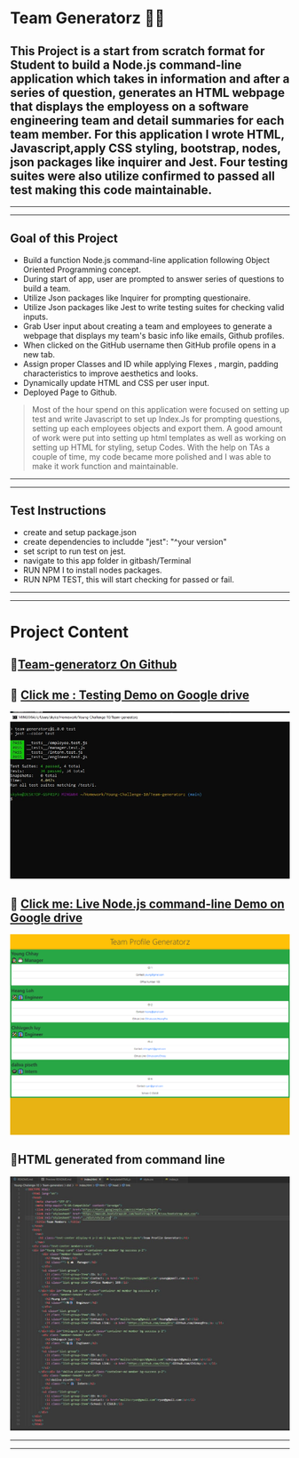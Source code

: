 # Team Generatorz 🌟🌌
## This Project is a start from scratch format for Student to build a Node.js command-line application which takes in information and after a series of question, generates an HTML webpage that displays the employess on a software engineering team and detail summaries for each team member. For this application I wrote HTML, Javascript,apply CSS styling, bootstrap, nodes, json packages like inquirer and Jest. Four testing suites were also utilize confirmed to passed all test making this code maintainable. 
---
___
## Goal of this Project 
* Build a function Node.js command-line application following Object Oriented Programming concept. 
* During start of app, user are prompted to answer series of questions to build a team. 
* Utilize Json packages like Inquirer for prompting questionaire.
* Utilize Json packages like Jest to write testing suites for checking valid inputs. 
* Grab User input about creating a team and employees to generate a webpage that displays my team's basic info like emails, Github profiles.
* When clicked on the GitHub username then GitHub profile opens in a new tab. 
* Assign proper Classes and ID while applying Flexes , margin, padding  characteristics to improve aesthetics and looks.  
* Dynamically update HTML and CSS per user input. 
* Deployed Page to Github. 
> Most of the hour spend on this application were focused on setting up test and write Javascript to set up Index.Js for prompting questions, setting up each employees objects and export them. A good amount of work were put into setting up html templates as well as working on setting up HTML for styling, setup Codes. With the help on TAs a couple of time, my code became more polished and I was able to make it work function and maintainable. 
---
___
## Test Instructions
* create and setup package.json 
* create dependencies to includde "jest": "^your version"
* set script to run test on jest. 
* navigate to this app folder in gitbash/Terminal 
* RUN NPM I to install nodes packages. 
* RUN NPM TEST, this will start checking for passed or fail. 
---
___
# Project Content

## 🌟[Team-generatorz On Github](https://github.com/Young-Chhay/Team-generatorz "Github Page")

## 🌟 [Click me : Testing Demo on Google drive](https://drive.google.com/uc?id=1enFMM3Gw8vZ3vhtZR9kE8cLm5sIIewtC)
![Test](./assets/images/team-gen-Passed-test.JPG)

## 🌟 [Click me: Live Node.js command-line Demo on Google drive](https://drive.google.com/uc?id=1Z_UMVTGS2Z5vuqEoLvJ9EZCxqq_r3XEz)
![Live App](./assets/images/Team-Generatorz.png)

## 🌟HTML generated from command line
![generatedHTML](./assets/images/htmlSample.JPG)

---
___